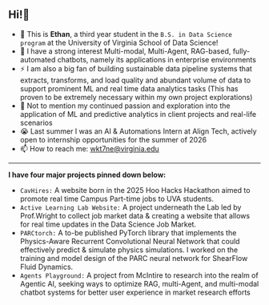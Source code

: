 ## Hi!👋
- 🌱 This is **Ethan**, a third year student in the `B.S. in Data Science program` at the University of Virginia School of Data Science!
- 🔭 I have a strong interest Multi-modal, Multi-Agent, RAG-based, fully-automated chatbots, namely its applications in enterprise environments
- ⚡ I am also a big fan of building sustainable data pipeline systems that extracts, transforms, and load quality and abundant volume of data to support prominent ML and real time data analytics tasks (This has proven to be extremely necessary within my own project explorations)
- 🤔 Not to mention my continued passion and exploration into the application of ML and predictive analytics in client projects and real-life scenarios
- 😭 Last summer I was an AI & Automations Intern at Align Tech, actively open to internship opportunities for the summer of 2026
- 📫 How to reach me: wkt7ne@virginia.edu
---
**I have four major projects pinned down below:**
- `CavHires:` A website born in the 2025 Hoo Hacks Hackathon aimed to promote real time Campus Part-time jobs to UVA students.
- `Active Learning Lab Website:` A project underneath the Lab led by Prof.Wright to collect job market data & creating a website that allows for real time updates in the Data Science Job Market.
- `PARCtorch:` A to-be published PyTorch library that implements the Physics-Aware Recurrent Convolutional Neural Network that could effectively predict & simulate physics simulations. I worked on the training and model design of the PARC neural network for ShearFlow Fluid Dynamics.
- `Agents Playground:` A project from McIntire to research into the realm of Agentic AI, seeking ways to optimize RAG, multi-Agent, and multi-modal chatbot systems for better user experience in market research efforts
